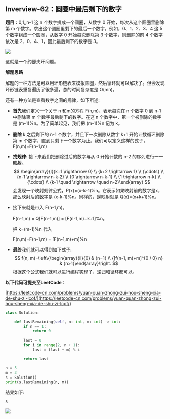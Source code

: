 
## Inverview-62：圆圈中最后剩下的数字

**题目**：0,1,,n-1 这 n 个数字排成一个圆圈，从数字 0 开始，每次从这个圆圈里删除第 m 个数字。求出这个圆圈里剩下的最后一个数字。例如，0、1、2、3、4 这 5 个数字组成一个圆圈，从数字 0 开始每次删除第 3 个数字，则删除的前 4 个数字依次是 2、0、4、1，因此最后剩下的数字是 3。

![](https://raw.githubusercontent.com/NLP-LOVE/CodingInterviews2-ByPython/master/img/2020-2-16_14-22-39.png)

这就是一个约瑟夫环问题。

**解题思路**

解题的一种方法是可以用环形链表来模拟圆圈，然后循环就可以解决了。但会发现环形链表重复遍历了很多遍，总的时间复杂度是 O(mn)。

还有一种方法是查看数字之间的规律，如下所述:

- **首先**我们定义一个关于 n 和m的方程 F(n,m)，表示每次在 n 个数字 0 到 n-1 中删除第 m 个数字最后剩下的数字。在这 n 个数字中，第一个被删除的数字是 (m-1)%n。为了简单起见，我们把 (m-1)%n 记为 k。

- **删除** k 之后剩下的 n-1 个数字，并且下一次删除从数字 k+1 开始计数循环删除第 m 个数字，直到只剩下一个数字为止。我们可以定义这样的式子，F(n,m)=F(n-1,m)

- **找规律**: 接下来我们把删除过后的数字与从 0 开始计数的 n-2 的序列进行一一**映射**。
  $$
  \begin{array}{l}{k+1 \rightarrow 0} \\ {k+2 \rightarrow 1} \\ {\cdots} \\ {n-1 \rightarrow n-k-2} \\ {0 \rightarrow n-k-1} \\ {1 \rightarrow n-k} \\ {\cdots} \\ {k-1 \quad \rightarrow \quad n-2}\end{array}
  $$
  会发现一个映射规律公式，P(x)=(x-k-1)%n。它表示如果映射前的数字是x，那么映射后的数字是 (x-k-1)%n。同样的，逆映射就是 Q(x)=(x+k+1)%n。

- 接下来就是带入 F(n-1,m)。

  F(n-1,m) = Q[F(n-1,m)] = [F(n-1,m)+k+1]%n。

  把 k=(m-1)%n 代入

  F(n,m)=F(n-1,m) = [F(n-1,m)+m]%n

- **最终**我们就可以得到如下式子:
  $$
  f(n, m)=\left\{\begin{array}{ll}{0} & {n=1} \\ {[f(n-1, m)+m]^{0 / 0} n} & {n>1}\end{array}\right.
  $$
  根据这个公式我们就可以进行编程实现了，递归和循环都可以。

**以下代码可提交至LeetCode：**

[https://leetcode-cn.com/problems/yuan-quan-zhong-zui-hou-sheng-xia-de-shu-zi-lcof/](https://leetcode-cn.com/problems/yuan-quan-zhong-zui-hou-sheng-xia-de-shu-zi-lcof/)

```python
class Solution:

    def lastRemaining(self, n: int, m: int) -> int:
        if n == 1:
            return 0

        last = 0
        for i in range(2, n + 1):
            last = (last + m) % i

        return last

n = 5
m = 3
s = Solution()
print(s.lastRemaining(n, m))
```

结果如下:

```
3
```



![](https://raw.githubusercontent.com/NLP-LOVE/CodingInterviews2-ByPython/master/img/2020-2-14_10-42-38.png)
